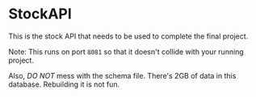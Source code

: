 # StockAPI
This is the stock API that needs to be used to complete the final project.

Note: This runs on port `8081` so that it doesn't collide with your running project.

Also, *DO NOT* mess with the schema file.  There's 2GB of data in this database.  Rebuilding it is not fun.